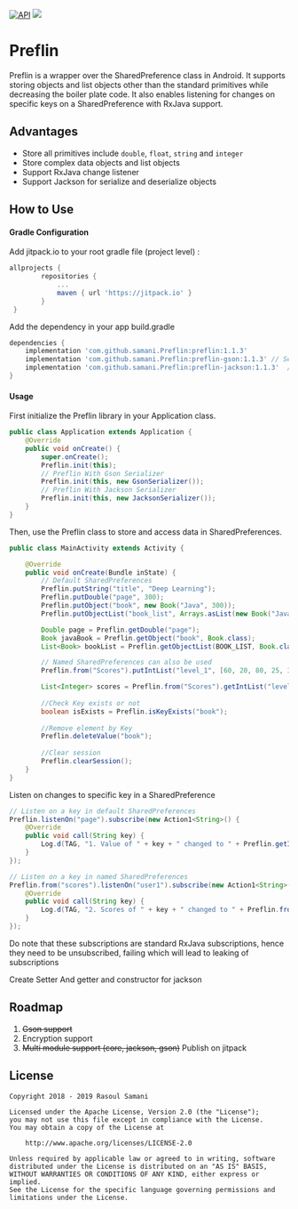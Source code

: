 [![API](https://img.shields.io/badge/API-16%2B-blue.svg?style=flat)](https://android-arsenal.com/api?level=16)
[![](https://jitpack.io/v/samani/Preflin.svg)](https://jitpack.io/#samani/Preflin)
# Preflin

Preflin is a wrapper over the SharedPreference class in Android. It supports storing objects and list objects other than the standard primitives while decreasing the boiler plate code. It also enables listening for changes on specific keys on a SharedPreference with RxJava support.

## Advantages

* Store all primitives include `double`, `float`, `string` and `integer`
* Store complex data objects and list objects
* Support RxJava change listener
* Support Jackson for serialize and deserialize objects

How to Use
-------


#### Gradle Configuration

Add jitpack.io to your root gradle file (project level) :
```gradle
allprojects {
  		repositories {
  			...
  			maven { url 'https://jitpack.io' }
  		}
 }
```

Add the dependency in your app build.gradle
```gradle
dependencies {
    implementation 'com.github.samani.Preflin:preflin:1.1.3'
    implementation 'com.github.samani.Preflin:preflin-gson:1.1.3' // Serialize object with Gson
    implementation 'com.github.samani.Preflin:preflin-jackson:1.1.3'  // Serialize object with Jackson
}
```

#### Usage

First initialize the Preflin library in your Application class.

```java
public class Application extends Application {
    @Override
    public void onCreate() {
        super.onCreate();
        Preflin.init(this);
        // Preflin With Gson Serializer
        Preflin.init(this, new GsonSerializer());
        // Preflin With Jackson Serializer
        Preflin.init(this, new JacksonSerializer());
    }
}
```

Then, use the Preflin class to store and access data in SharedPreferences.

```java
public class MainActivity extends Activity {

    @Override
    public void onCreate(Bundle inState) {
        // Default SharedPreferences
        Preflin.putString("title", "Deep Learning");
        Preflin.putDouble("page", 300);
        Preflin.putObject("book", new Book("Java", 300));
        Preflin.putObjectList("book_list", Arrays.asList(new Book("Java", 250),new Book("C++", 400)));

        Double page = Preflin.getDouble("page");
        Book javaBook = Preflin.getObject("book", Book.class);
        List<Book> bookList = Preflin.getObjectList(BOOK_LIST, Book.class);

        // Named SharedPreferences can also be used
        Preflin.from("Scores").putIntList("level_1", [60, 20, 80, 25, 30]);

        List<Integer> scores = Preflin.from("Scores").getIntList("level_1");
        
        //Check Key exists or not
        boolean isExists = Preflin.isKeyExists("book");
        
        //Remove element by Key
        Preflin.deleteValue("book");
        
        //Clear session
        Preflin.clearSession();
    }
}
```

Listen on changes to specific key in a SharedPreference

```java
// Listen on a key in default SharedPreferences
Preflin.listenOn("page").subscribe(new Action1<String>() {
    @Override
    public void call(String key) {
        Log.d(TAG, "1. Value of " + key + " changed to " + Preflin.getInt(key));
    }
});

// Listen on a key in named SharedPreferences
Preflin.from("scores").listenOn("user1").subscribe(new Action1<String>() {
    @Override
    public void call(String key) {
        Log.d(TAG, "2. Scores of " + key + " changed to " + Preflin.from(SP_SCORES).getDoubleList(key).toString());
    }
});
```

Do note that these subscriptions are standard RxJava subscriptions, hence they need to be unsubscribed, failing which will lead to leaking of subscriptions

Create Setter And getter and constructor for jackson

## Roadmap

1. ~~Gson support~~
2. Encryption support
3. ~~Multi module support (core, jackson, gson)~~ Publish on jitpack

License
-------

    Copyright 2018 - 2019 Rasoul Samani

    Licensed under the Apache License, Version 2.0 (the "License");
    you may not use this file except in compliance with the License.
    You may obtain a copy of the License at

        http://www.apache.org/licenses/LICENSE-2.0

    Unless required by applicable law or agreed to in writing, software
    distributed under the License is distributed on an "AS IS" BASIS,
    WITHOUT WARRANTIES OR CONDITIONS OF ANY KIND, either express or implied.
    See the License for the specific language governing permissions and
    limitations under the License.
